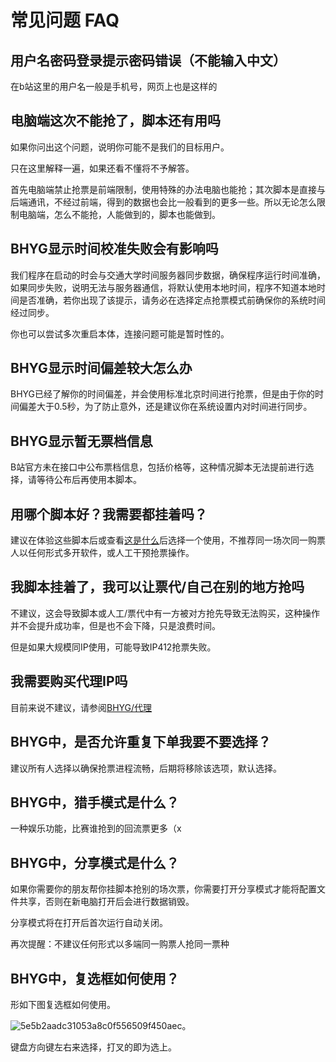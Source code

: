 # 常见问题 FAQ

## 用户名密码登录提示密码错误（不能输入中文）

在b站这里的用户名一般是手机号，网页上也是这样的

## 电脑端这次不能抢了，脚本还有用吗

如果你问出这个问题，说明你可能不是我们的目标用户。

只在这里解释一遍，如果还看不懂将不予解答。

首先电脑端禁止抢票是前端限制，使用特殊的办法电脑也能抢；其次脚本是直接与后端通讯，不经过前端，得到的数据也会比一般看到的更多一些。所以无论怎么限制电脑端，怎么不能抢，人能做到的，脚本也能做到。

## BHYG显示时间校准失败会有影响吗

我们程序在启动的时会与交通大学时间服务器同步数据，确保程序运行时间准确，如果同步失败，说明无法与服务器通信，将默认使用本地时间，程序不知道本地时间是否准确，若你出现了该提示，请务必在选择定点抢票模式前确保你的系统时间经过同步。

你也可以尝试多次重启本体，连接问题可能是暂时性的。

## BHYG显示时间偏差较大怎么办

BHYG已经了解你的时间偏差，并会使用标准北京时间进行抢票，但是由于你的时间偏差大于0.5秒，为了防止意外，还是建议你在系统设置内对时间进行同步。

## BHYG显示暂无票档信息

B站官方未在接口中公布票档信息，包括价格等，这种情况脚本无法提前进行选择，请等待公布后再使用本脚本。

## 用哪个脚本好？我需要都挂着吗？

建议在体验这些脚本后或查看[这是什么](./what-is-this)后选择一个使用，不推荐同一场次同一购票人以任何形式多开软件，或人工干预抢票操作。

## 我脚本挂着了，我可以让票代/自己在别的地方抢吗

不建议，这会导致脚本或人工/票代中有一方被对方抢先导致无法购买，这种操作并不会提升成功率，但是也不会下降，只是浪费时间。

但是如果大规模同IP使用，可能导致IP412抢票失败。

## 我需要购买代理IP吗

目前来说不建议，请参阅[BHYG/代理](/bhyg/proxy)

## BHYG中，是否允许重复下单我要不要选择？

建议所有人选择以确保抢票进程流畅，后期将移除该选项，默认选择。

## BHYG中，猎手模式是什么？

一种娱乐功能，比赛谁抢到的回流票更多（x

## BHYG中，分享模式是什么？

如果你需要你的朋友帮你挂脚本抢别的场次票，你需要打开分享模式才能将配置文件共享，否则在新电脑打开后会进行数据销毁。

分享模式将在打开后首次运行自动关闭。

再次提醒：不建议任何形式以多端同一购票人抢同一票种

## BHYG中，复选框如何使用？  

形如下图复选框如何使用。  

![5e5b2aadc31053a8c0f556509f450aec](https://github.com/biliticket/biliticket-Docs/assets/87601913/77069dd1-f04e-4c4b-ab2d-cb212de540f8)。 

键盘方向键左右来选择，打叉的即为选上。  

